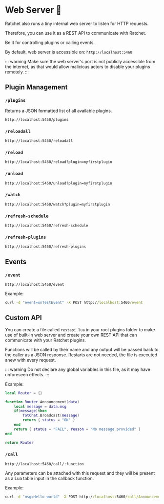 # Web Server 📮

Ratchet also runs a tiny internal web server to listen for HTTP requests.

Therefore, you can use it as a REST API to communicate with Ratchet.

Be it for controlling plugins or calling events.

By default, web server is accessible on: `http://localhost:5460`

::: warning
Make sure the web server's port is not publicly accessible from the internet, as that would allow malicious actors to disable your plugins remotely.
:::

## Plugin Management

### `/plugins` <Badge type="tip" text="GET" /> <Badge type="info" text="API endpoint" />
Returns a JSON formatted list of all available plugins.

```
http://localhost:5460/plugins
```

### `/reloadall` <Badge type="tip" text="GET" /> <Badge type="info" text="API endpoint" />
```
http://localhost:5460/reloadall
```

### `/reload` <Badge type="tip" text="GET" /> <Badge type="info" text="API endpoint" />
```
http://localhost:5460/reload?plugin=myfirstplugin
```

### `/unload` <Badge type="tip" text="GET" /> <Badge type="info" text="API endpoint" />
```
http://localhost:5460/unload?plugin=myfirstplugin
```

### `/watch` <Badge type="tip" text="GET" /> <Badge type="info" text="API endpoint" />
```
http://localhost:5460/watch?plugin=myfirstplugin
```

### `/refresh-schedule` <Badge type="tip" text="GET" /> <Badge type="info" text="API endpoint" />
```
http://localhost:5460/refresh-schedule
```

### `/refresh-plugins` <Badge type="tip" text="GET" /> <Badge type="info" text="API endpoint" />
```
http://localhost:5460/refresh-plugins
```

## Events

### `/event` <Badge type="tip" text="POST" /> <Badge type="info" text="API endpoint" />
```
http://localhost:5460/event
```

Example:
```bat
curl -d "event=onTestEvent" -X POST http://localhost:5460/event
```

## Custom API
You can create a file called `restapi.lua` in your root plugins folder to make use of built-in web server and create your own REST API that can communicate with your Ratchet plugins.

Functions will be called by their name and any output will be passed back to the caller as a JSON response.
Restarts are not needed, the file is executed anew with every request.

::: warning
Do not declare any global variables in this file, as it may have unforeseen effects.
:::

Example:
```lua
local Router = {}

function Router.Announcement(data)
    local message = data.msg
    if(message)then
        TotChat.Broadcast(message)
        return { status = "OK" }
    end
    return { status = "FAIL", reason = "No message provided" }
end

return Router
```

### `/call` <Badge type="tip" text="POST" /> <Badge type="info" text="API endpoint" />
```
http://localhost:5460/call/:function
```

Any parameters can be attached with this request and they will be present as a Lua table input in the callback function.

Example:
```bat
curl -d "msg=Hello world" -X POST http://localhost:5460/call/Announcement
```